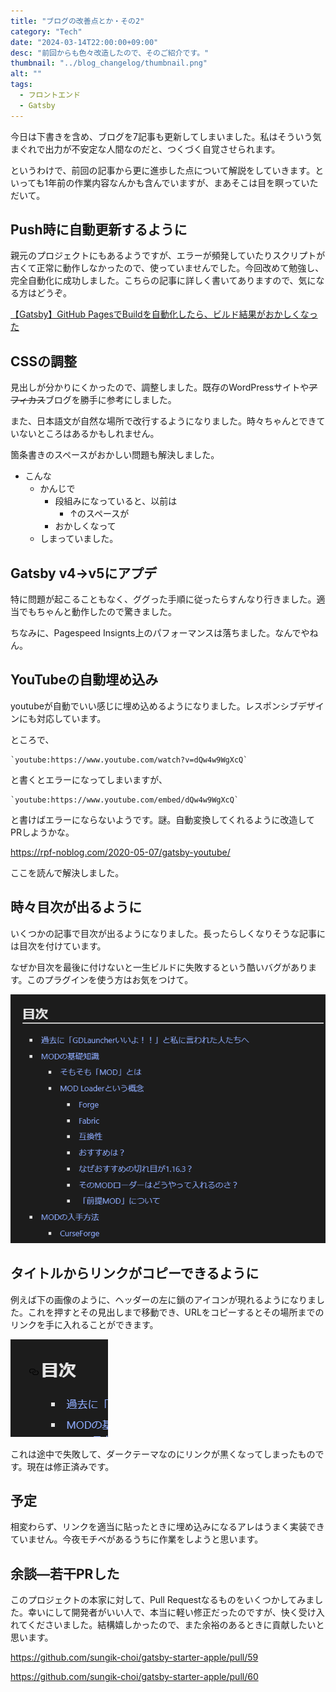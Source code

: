 ```yaml
---
title: "ブログの改善点とか・その2"
category: "Tech"
date: "2024-03-14T22:00:00+09:00"
desc: "前回からも色々改造したので、そのご紹介です。"
thumbnail: "../blog_changelog/thumbnail.png"
alt: ""
tags:
  - フロントエンド
  - Gatsby
---
```


今日は下書きを含め、ブログを7記事も更新してしまいました。私はそういう気まぐれで出力が不安定な人間なのだと、つくづく自覚させられます。

というわけで、前回の記事から更に進歩した点について解説をしていきます。といっても1年前の作業内容なんかも含んでいますが、まあそこは目を瞑っていただいて。

## Push時に自動更新するように

親元のプロジェクトにもあるようですが、エラーが頻発していたりスクリプトが古くて正常に動作しなかったので、使っていませんでした。今回改めて勉強し、完全自動化に成功しました。こちらの記事に詳しく書いてありますので、気になる方はどうぞ。

[【Gatsby】GitHub PagesでBuildを自動化したら、ビルド結果がおかしくなった](../auto_gatsby_build/)

## CSSの調整

見出しが分かりにくかったので、調整しました。既存のWordPressサイトや~~アフィカス~~ブログを勝手に参考にしました。

また、日本語文が自然な場所で改行するようになりました。時々ちゃんとできていないところはあるかもしれません。

箇条書きのスペースがおかしい問題も解決しました。

- こんな
  - かんじで
    - 段組みになっていると、以前は
      - ↑のスペースが
    - おかしくなって
  - しまっていました。

## Gatsby v4→v5にアプデ

特に問題が起こることもなく、ググった手順に従ったらすんなり行きました。適当でもちゃんと動作したので驚きました。

ちなみに、Pagespeed Insignts上のパフォーマンスは落ちました。なんでやねん。

## YouTubeの自動埋め込み

youtubeが自動でいい感じに埋め込めるようになりました。レスポンシブデザインにも対応しています。

ところで、

```
`youtube:https://www.youtube.com/watch?v=dQw4w9WgXcQ`
```

と書くとエラーになってしまいますが、

```
`youtube:https://www.youtube.com/embed/dQw4w9WgXcQ`
```

と書けばエラーにならないようです。謎。自動変換してくれるように改造してPRしようかな。

https://rpf-noblog.com/2020-05-07/gatsby-youtube/

ここを読んで解決しました。

## 時々目次が出るように

いくつかの記事で目次が出るようになりました。長ったらしくなりそうな記事には目次を付けています。

なぜか目次を最後に付けないと一生ビルドに失敗するという酷いバグがあります。このプラグインを使う方はお気をつけて。

![マイクラの記事の目次](image-1.png)

## タイトルからリンクがコピーできるように

例えば下の画像のように、ヘッダーの左に鎖のアイコンが現れるようになりました。これを押すとその見出しまで移動でき、URLをコピーするとその場所までのリンクを手に入れることができます。

![ヘッダーリンク](image.png)

これは途中で失敗して、ダークテーマなのにリンクが黒くなってしまったものです。現在は修正済みです。

## 予定

相変わらず、リンクを適当に貼ったときに埋め込みになるアレはうまく実装できていません。今夜モチベがあるうちに作業をしようと思います。

## 余談―若干PRした

このプロジェクトの本家に対して、Pull Requestなるものをいくつかしてみました。幸いにして開発者がいい人で、本当に軽い修正だったのですが、快く受け入れてくださいました。結構嬉しかったので、また余裕のあるときに貢献したいと思います。

https://github.com/sungik-choi/gatsby-starter-apple/pull/59

https://github.com/sungik-choi/gatsby-starter-apple/pull/60